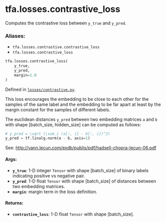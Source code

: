 <div itemscope itemtype="http://developers.google.com/ReferenceObject">
<meta itemprop="name" content="tfa.losses.contrastive_loss" />
<meta itemprop="path" content="Stable" />
</div>

# tfa.losses.contrastive_loss

Computes the contrastive loss between `y_true` and `y_pred`.

### Aliases:

* `tfa.losses.contrastive.contrastive_loss`
* `tfa.losses.contrastive_loss`

``` python
tfa.losses.contrastive_loss(
    y_true,
    y_pred,
    margin=1.0
)
```



Defined in [`losses/contrastive.py`](https://github.com/tensorflow/addons/tree/0.4-release/tensorflow_addons/losses/contrastive.py).

<!-- Placeholder for "Used in" -->

This loss encourages the embedding to be close to each other for
the samples of the same label and the embedding to be far apart at least
by the margin constant for the samples of different labels.

The euclidean distances `y_pred` between two embedding matrices
`a` and `b` with shape [batch_size, hidden_size] can be computed
as follows:

```python
# y_pred = \sqrt (\sum_i (a[:, i] - b[:, i])^2)
y_pred = tf.linalg.norm(a - b, axis=1)
```

See: http://yann.lecun.com/exdb/publis/pdf/hadsell-chopra-lecun-06.pdf

#### Args:


* <b>`y_true`</b>: 1-D integer `Tensor` with shape [batch_size] of
  binary labels indicating positive vs negative pair.
* <b>`y_pred`</b>: 1-D float `Tensor` with shape [batch_size] of
  distances between two embedding matrices.
* <b>`margin`</b>: margin term in the loss definition.


#### Returns:


* <b>`contrastive_loss`</b>: 1-D float `Tensor` with shape [batch_size].